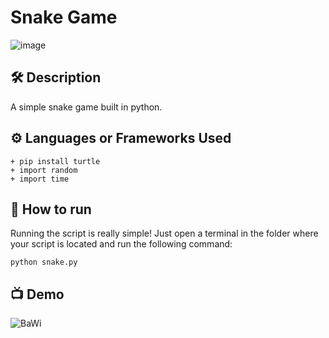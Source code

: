 # Snake Game

![image](https://user-images.githubusercontent.com/128680209/227732065-dc674206-a89c-4ea6-9ec2-04ed9db2f87f.png)


## 🛠 Description

A simple snake game built in python.

## ⚙️ Languages or Frameworks Used

```
+ pip install turtle
+ import random
+ import time
```

## 🌟 How to run

Running the script is really simple! Just open a terminal in the folder where your script is located and run the following command:

`python snake.py`

## 📺 Demo

![BaWi](https://user-images.githubusercontent.com/128680209/227732538-1d4ac388-0b2b-4114-9c18-a34c7ec84b8f.gif)
